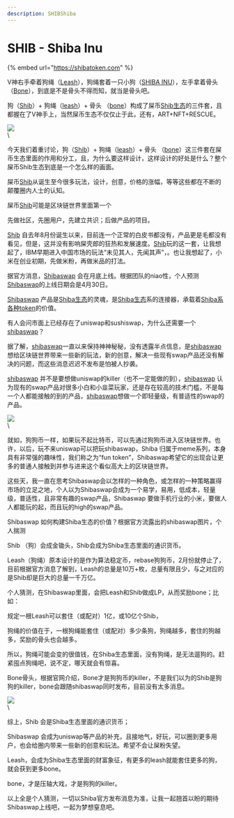 ```yaml
---
description: SHIBShiba
---
```


# SHIB - Shiba Inu

{% embed url="https://shibatoken.com" %}

V神右手牵着狗绳（[Leash](https://dex.guru/token/0x9813037ee2218799597d83d4a5b6f3b6778218d9-eth)），狗绳套着一只小狗（[SHIBA INU](https://www.dextools.io/app/ether/pair-explorer/0x811beed0119b4afce20d2583eb608c6f7af1954f)），左手拿着骨头（[Bone](https://dex.guru/token/0x9813037ee2218799597d83d4a5b6f3b6778218d9-eth)），到底是不是骨头不得而知，就当是骨头吧。

狗（[Shib](https://www.dextools.io/app/ether/pair-explorer/0x811beed0119b4afce20d2583eb608c6f7af1954f)）+ 狗绳（[leash](https://dex.guru/token/0x9813037ee2218799597d83d4a5b6f3b6778218d9-eth)）+ 骨头 （[bone](https://dex.guru/token/0x9813037ee2218799597d83d4a5b6f3b6778218d9-eth)）构成了屎币[Shib生态](https://shibatoken.com)的三件套，且都握在了V神手上，当然屎币生态不仅仅止于此，还有，ART+NFT+RESCUE。

![](https://nimg.ws.126.net/?url=http%3A%2F%2Fdingyue.ws.126.net%2F2021%2F0516%2F3a4ae433j00qt7diq0014c000hs009hc.jpg\&thumbnail=650x2147483647\&quality=80\&type=jpg)\
\


今天我们着重讨论，狗（[Shib](https://www.dextools.io/app/ether/pair-explorer/0x811beed0119b4afce20d2583eb608c6f7af1954f)）+ 狗绳（[leash](https://dex.guru/token/0x9813037ee2218799597d83d4a5b6f3b6778218d9-eth)）+ 骨头 （[bone](https://dex.guru/token/0x9813037ee2218799597d83d4a5b6f3b6778218d9-eth)）这三件套在屎币生态里面的作用和分工，且，为什么要这样设计，这样设计的好处是什么？整个屎币Shib生态到底是一个怎么样的画面。

屎币[Shib](https://www.dextools.io/app/ether/pair-explorer/0x811beed0119b4afce20d2583eb608c6f7af1954f)从诞生至今很多玩法，设计，创意，价格的涨幅，等等这些都在不断的颠覆圈内人士的认知。

屎币[Shib](https://www.dextools.io/app/ether/pair-explorer/0x811beed0119b4afce20d2583eb608c6f7af1954f)可能是区块链世界里面第一个

先做社区，先圈用户，先建立共识；后做产品的项目。

[Shib](https://www.dextools.io/app/ether/pair-explorer/0x811beed0119b4afce20d2583eb608c6f7af1954f) 自去年8月份诞生以来，目前连一个正常的白皮书都没有，产品更是毛都没有看见，但是，这并没有影响屎壳郎的狂热和发展速度。[Shib](https://www.dextools.io/app/ether/pair-explorer/0x811beed0119b4afce20d2583eb608c6f7af1954f)玩的这一套，让我想起了，IBM早期进入中国市场的玩法“未见其人，先闻其声”，。也让我想起了，小米在创业初期，先做米粉，再做米品的打法。

据官方消息，[Shibaswap](https://shibaswap.com) 会在月底上线。根据团队的niao性，个人预测[Shibaswap](https://shibaswap.com)的上线日期会是4月30日。

[Shibaswap](https://shibaswap.com) 产品是[Shiba生态](https://shibatoken.com)的灵魂，是[Shiba生态](https://shibatoken.com)系的连接器，承载着[Shiba系](https://shibatoken.com)[各种token](https://shibatoken.com)的价值。

有人会问市面上已经存在了uniswap和sushiswap，为什么还需要一个[shibaswap](https://shibaswap.com)？

据了解，[shibaswap](https://shibaswap.com)一直以来保持神神秘秘，没有透露半点信息，是[shibaswap](https://shibaswap.com)想给区块链世界带来一些新的玩法，新的创意，解决一些现有swap产品还没有解决的问题，而这些消息迟迟不发布是怕被人抄袭。

[shibaswap](https://shibaswap.com) 并不是要想做uniswap的killer（也不一定能做的到），[shibaswap](https://shibaswap.com) 认为现有的swap产品对很多小白和小韭菜玩家，还是存在较高的技术门槛，不是每一个人都能接触的到的产品，[shibaswap](https://shibaswap.com)想做一个即轻量级，有普适性的swap的产品。

![](https://nimg.ws.126.net/?url=http%3A%2F%2Fdingyue.ws.126.net%2F2021%2F0516%2Fddb13eb3j00qt7diq000xc000hs00bfc.jpg\&thumbnail=650x2147483647\&quality=80\&type=jpg)\
\


就如，狗狗币一样，如果玩不起比特币，可以先通过狗狗币进入区块链世界。也许，以后，玩不来uniswap可以把玩shibaswap，Shiba 归属于meme系列，本身具有非常强的趣味性，我们称之为“fun token”，Shibaswap希望它的出现会让更多的普通人接触到并参与进来这个看似高大上的区块链世界。

这些天，我一直在思考Shibaswap会以怎样的一种角色，或怎样的一种策略赢得市场的立足之地，个人以为Shibaswap会成为一个易学，易用，低成本，轻量级，普适性，且非常有趣的swap产品，Shibaswap 要做手机行业的小米，要做人人都能玩的起，而且玩的high的swap产品。

Shibaswap 如何构建Shiba生态的价值？根据官方流露出的shibaswap图片，个人揣测

Shib （狗）会成金锄头，Shib会成为Shiba生态里面的通识货币。

Leash（狗绳）原本设计的是作为算法稳定币，rebase狗狗币，2月份就停止了，目前根据官方消息了解到，Leash的总量是10万+枚，总量有限且少，与之对应的是Shib却是巨大的总量一千万亿。

个人猜测，在Shibaswap里面，会把Leash和Shib做成LP，从而奖励bone；比如：

规定一根Leash可以套住（或配对）1亿，或10亿个Shib，

狗绳的价值在于，一根狗绳能套住（或配对）多少条狗，狗绳越多，套住的狗越多，奖励的骨头也会越多。

所以，狗绳可能会变的很值钱，在Shiba生态里面，没有狗绳，是无法遛狗的。赶紧囤点狗绳吧，说不定，哪天就会有惊喜。

Bone骨头，根据官网介绍，Bone才是狗狗币的killer，不是我们以为的Shib是狗狗的killer，bone会跟随shibaswap同时发布，目前没有太多消息。

![](https://nimg.ws.126.net/?url=http%3A%2F%2Fdingyue.ws.126.net%2F2021%2F0516%2F2d780317j00qt7diq000rc000hs008rc.jpg\&thumbnail=650x2147483647\&quality=80\&type=jpg)\
\


综上，Shib 会是Shiba生态里面的通识货币；

Shibaswap 会成为uniswap等产品的补充，且接地气，好玩，可以圈到更多用户，也会给圈内带来一些新的创意和玩法。希望不会让屎粉失望。

Leash，会成为Shiba生态里面的财富象征，有更多的leash就能套住更多的狗，就会获到更多bone。

bone，才是压轴大戏，才是狗狗的killer。

以上全是个人猜测，一切以Shiba官方发布消息为准，让我一起翘首以盼的期待Shibaswap上线吧，一起为梦想窒息吧。
